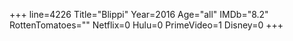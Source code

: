 +++
line=4226
Title="Blippi"
Year=2016
Age="all"
IMDb="8.2"
RottenTomatoes=""
Netflix=0
Hulu=0
PrimeVideo=1
Disney=0
+++

